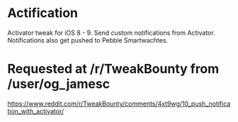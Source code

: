 # Actification
Activator tweak for iOS 8 - 9.
Send custom notifications from Activator.
Notifications also get pushed to Pebble Smartwachtes.

# Requested at /r/TweakBounty from /user/og_jamesc
https://www.reddit.com/r/TweakBounty/comments/4xt9wg/10_push_notification_with_activator/
